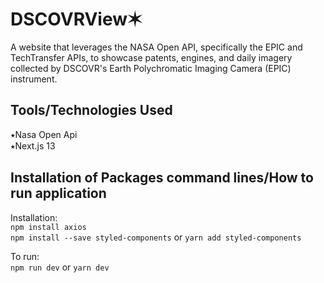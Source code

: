 # DSCOVRView✶
A website that leverages the NASA Open API, specifically the EPIC and TechTransfer APIs, to showcase patents, engines, and daily imagery collected by DSCOVR's Earth Polychromatic Imaging Camera (EPIC) instrument. 

## Tools/Technologies Used
⭑Nasa Open Api <br>
⭑Next.js 13

## Installation of Packages command lines/How to run application

Installation: <br>
`` npm install axios `` <br>
``npm install --save styled-components`` or ``yarn add styled-components``

To run: <br>
``npm run dev`` or ``yarn dev `` 
